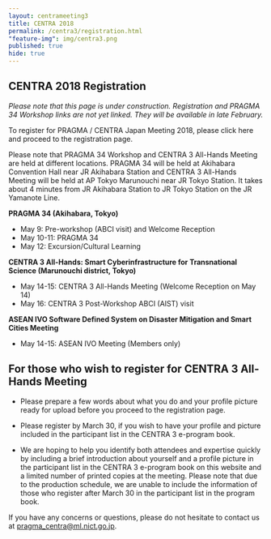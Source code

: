 ```yaml
---
layout: centrameeting3
title: CENTRA 2018
permalink: /centra3/registration.html
"feature-img": img/centra3.png
published: true
hide: true
---
```



## CENTRA 2018 Registration

*Please note that this page is under construction. Registration and PRAGMA 34 Workshop links are not yet linked. They will be available in late February.*  


To register for PRAGMA / CENTRA Japan Meeting 2018, please click here and proceed to the registration page.  

Please note that PRAGMA 34 Workshop and CENTRA 3 All-Hands Meeting are held at different locations. PRAGMA 34 will be held at Akihabara Convention Hall near JR Akihabara Station and CENTRA 3 All-Hands Meeting will be held at AP Tokyo Marunouchi near JR Tokyo Station. It takes about 4 minutes from JR Akihabara Station to JR Tokyo Station on the JR Yamanote Line.  


**PRAGMA 34 (Akihabara, Tokyo)** 
*	May 9: Pre-workshop (ABCI visit) and Welcome Reception  
*	May 10-11: PRAGMA 34  
*	May 12: Excursion/Cultural Learning   

**CENTRA 3 All-Hands: Smart Cyberinfrastructure for Transnational Science (Marunouchi district, Tokyo)**  
*	May 14-15: CENTRA 3 All-Hands Meeting (Welcome Reception on May 14) 
*	May 16: CENTRA 3 Post-Workshop ABCI (AIST) visit  

**ASEAN IVO Software Defined System on Disaster Mitigation and Smart Cities Meeting** 
*	May 14-15: ASEAN IVO Meeting (Members only)  

## For those who wish to register for CENTRA 3 All-Hands Meeting  

* Please prepare a few words about what you do and your profile picture ready for upload before you proceed to the registration page. 

* Please register by March 30, if you wish to have your profile and picture included in the participant list in the CENTRA 3 e-program book.  

* We are hoping to help you identify both attendees and expertise quickly by including a brief introduction about yourself and a profile picture in the participant list in the CENTRA 3 e-program book on this website and a limited number of printed copies at the meeting. Please note that due to the production schedule, we are unable to include the information of those who register after March 30 in the participant list in the program book. 

If you have any concerns or questions, please do not hesitate to contact us at pragma_centra@ml.nict.go.jp.  
